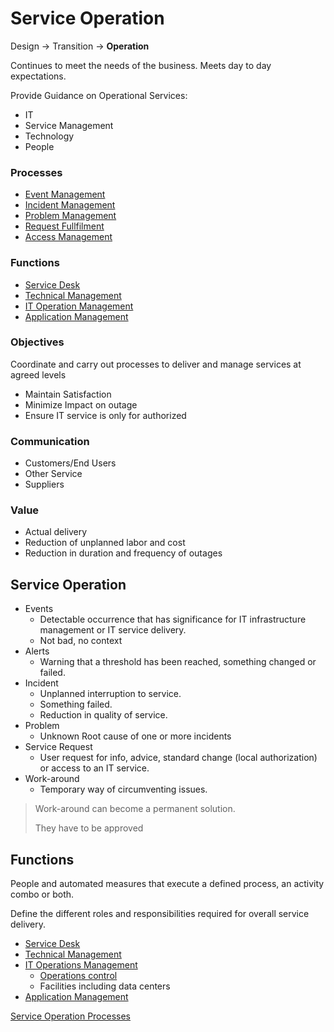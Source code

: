 # Service Operation

Design &rarr; Transition &rarr; __Operation__

Continues to meet the needs of the business. Meets day to day expectations. 

Provide Guidance on Operational Services:

* IT 
* Service Management
* Technology
* People

### Processes

* [Event Management](ServiceOperation/EventManagement.md)
* [Incident Management](ServiceOperation/IncidentManagement.md)
* [Problem Management](ServiceOperation/ProblemManagement.md)
* [Request Fullfilment](ServiceOperation/RequestFullfilment.md)
* [Access Management](ServiceOperation/AccessManagement.md)

### Functions

* [Service Desk](ServiceOperation/ServiceDesk.md)
* [Technical Management](ServiceOperation/TechnicalManagement.md)
* [IT Operation Management](ServiceOperation/ITOperationManagement.md)
* [Application Management](ServiceOperation/ApplicationManagement.md)

### Objectives

Coordinate and carry out processes to deliver and manage services at agreed levels

* Maintain Satisfaction
* Minimize Impact on outage
* Ensure IT service is only for authorized

### Communication

* Customers/End Users
* Other Service
* Suppliers

### Value

* Actual delivery
* Reduction of unplanned labor and cost
* Reduction in duration and frequency of outages


## Service Operation

* Events
	* Detectable occurrence that has significance for IT infrastructure management or IT service delivery.
	* Not bad, no context
* Alerts
	* Warning that a threshold has been reached, something changed or failed.
* Incident
	* Unplanned interruption to service. 
	* Something failed.
	* Reduction in quality of service.
* Problem
	* Unknown Root cause of one or more incidents
* Service Request
	* User request for info, advice, standard change (local authorization) or access to an IT service.
* Work-around
	* Temporary way of circumventing issues.

> Work-around can become a permanent solution. 
>
> They have to be approved

## Functions

People and automated measures that execute a defined process, an activity combo or both.

Define the different roles and responsibilities required for overall service delivery.

* [Service Desk](ServiceOperation/ServiceDesk.md)
* [Technical Management](ServiceOperation/TechnicalManagement.md)
* [IT Operations Management](ServiceOperation/ITOperationManagement.md)
	* [Operations control](ServiceOperation/ITOperationManagement.md#it-operations-control)
	* Facilities including data centers
* [Application Management](ServiceOperation/ApplicationManagement.md)


[Service Operation Processes](ServiceOperation/ServiceOperationProcesses.md)


